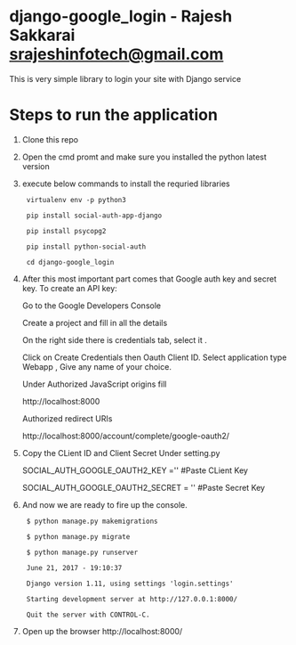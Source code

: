 # django-google_login - Rajesh Sakkarai <srajeshinfotech@gmail.com>

This is very simple library to login your site with Django service


# Steps to run the application
1. Clone this repo
2. Open the cmd promt and make sure you installed the python latest version
3. execute below commands to install the requried libraries
		
		virtualenv env -p python3

		pip install social-auth-app-django

		pip install psycopg2

		pip install python-social-auth

		cd django-google_login
 
4. After this most important part comes that Google auth key and secret key.
To create an API key:

   Go to the Google Developers Console
	 
   Create a project and fill in all the details
		
   On the right side there is credentials tab, select it .
	 
   Click on Create Credentials then Oauth Client ID. Select application type Webapp , Give any name of your choice.
	
   Under Authorized JavaScript origins fill
	
   http://localhost:8000
	 
   Authorized redirect URIs
	 
   http://localhost:8000/account/complete/google-oauth2/

5. Copy the CLient ID and Client Secret Under setting.py

   SOCIAL_AUTH_GOOGLE_OAUTH2_KEY =''  #Paste CLient Key
	 
   SOCIAL_AUTH_GOOGLE_OAUTH2_SECRET = '' #Paste Secret Key
	 
 6. And now we are ready to fire up the console.
   
		 $ python manage.py makemigrations

		 $ python manage.py migrate

		 $ python manage.py runserver

		 June 21, 2017 - 19:10:37

		 Django version 1.11, using settings 'login.settings'

		 Starting development server at http://127.0.0.1:8000/

		 Quit the server with CONTROL-C.

 7. Open up the browser http://localhost:8000/
